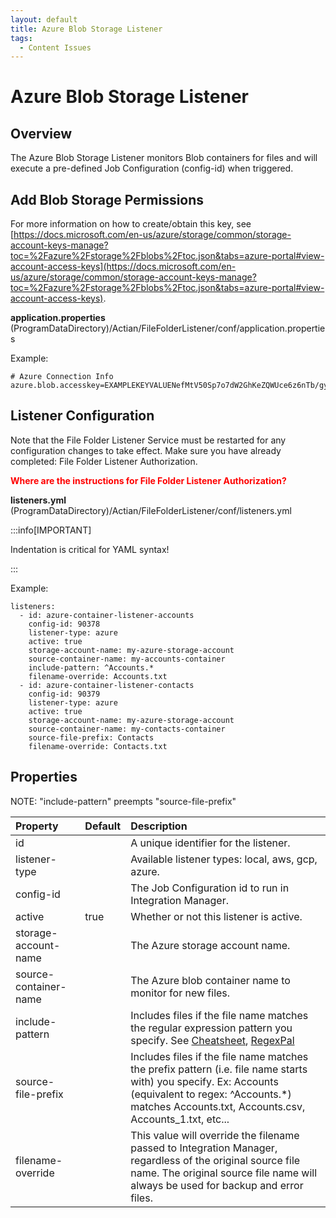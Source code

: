 ```yaml
---
layout: default
title: Azure Blob Storage Listener
tags:
  - Content Issues
---
```

# Azure Blob Storage Listener

## Overview

The Azure Blob Storage Listener monitors Blob containers for files and will execute a pre-defined Job Configuration (config-id) when triggered.

## Add Blob Storage Permissions

For more information on how to create/obtain this key, see [https://docs.microsoft.com/en-us/azure/storage/common/storage-account-keys-manage?toc=%2Fazure%2Fstorage%2Fblobs%2Ftoc.json&tabs=azure-portal#view-account-access-keys](https://docs.microsoft.com/en-us/azure/storage/common/storage-account-keys-manage?toc=%2Fazure%2Fstorage%2Fblobs%2Ftoc.json&tabs=azure-portal#view-account-access-keys).

**application.properties**
(ProgramDataDirectory)/Actian/FileFolderListener/conf/application.properties

Example:
```
# Azure Connection Info
azure.blob.accesskey=EXAMPLEKEYVALUENefMtV50Sp7o7dW2GhKeZQWUce6z6nTb/gylpzsq5m5UEUcgB2QqxlDgEXAMPLEKEYVALUE== 
```

## Listener Configuration

Note that the File Folder Listener Service must be restarted for any configuration changes to take effect. Make sure you have already completed: File Folder Listener Authorization.

**<font color="red">Where are the instructions for File Folder Listener Authorization?</font>**

**listeners.yml**
(ProgramDataDirectory)/Actian/FileFolderListener/conf/listeners.yml

:::info[IMPORTANT]

Indentation is critical for YAML syntax!

:::

Example:
```
listeners:   
  - id: azure-container-listener-accounts     
    config-id: 90378
    listener-type: azure
    active: true
    storage-account-name: my-azure-storage-account
    source-container-name: my-accounts-container
    include-pattern: ^Accounts.*
    filename-override: Accounts.txt
  - id: azure-container-listener-contacts
    config-id: 90379
    listener-type: azure
    active: true
    storage-account-name: my-azure-storage-account
    source-container-name: my-contacts-container 
    source-file-prefix: Contacts
    filename-override: Contacts.txt
```

## Properties

NOTE: "include-pattern" preempts "source-file-prefix"

| Property                | Default | Description                                                                                                                                                                                                                               |
| :---------------------- | :------ | :---------------------------------------------------------------------------------------------------------------------------------------------------------------------------------------------------------------------------------------- |
| id                      |         | A unique identifier for the listener.                                                                                                                                                                                                     |
| listener-type           |         | Available listener types: local, aws, gcp, azure.                                                                                                                                                                                         |
| config-id               |         | The Job Configuration id to run in Integration Manager.                                                                                                                                                                                   |
| active                  | true    | Whether or not this listener is active.                                                                                                                                                                                                   |
| storage-account-name    |         | The Azure storage account name.                                                                                                                                                                                                           |
| source-container-name   |         | The Azure blob container name to monitor for new files.                                                                                                                                                                                   |
| include-pattern         |         | Includes files if the file name matches the regular expression pattern you specify. See [Cheatsheet](https://developer.mozilla.org/en-US/docs/Web/JavaScript/Guide/Regular_Expressions/Cheatsheet), [RegexPal](https://www.regexpal.com/) |
| source-file-prefix      |         | Includes files if the file name matches the prefix pattern (i.e. file name starts with) you specify. Ex: Accounts (equivalent to regex: ^Accounts.\*) matches Accounts.txt, Accounts.csv, Accounts_1.txt, etc...                          |
| filename-override       |         | This value will override the filename passed to Integration Manager, regardless of the original source file name. The original source file name will always be used for backup and error files.                                           |